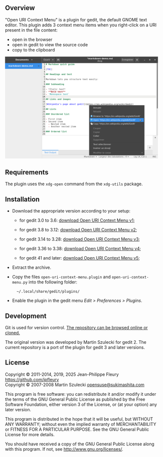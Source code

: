 ## Overview

"Open URI Context Menu" is a plugin for gedit, the default GNOME text editor. This plugin adds 3 context menu items when you right-click on a URI present in the file content:

- open in the browser
- open in gedit to view the source code
- copy to the clipboard

![Context menu in gedit with URI options](https://raw.githubusercontent.com/jpfleury/open-uri-context-menu/master/assets/example-context-menu.png)

## Requirements

The plugin uses the `xdg-open` command from the `xdg-utils` package.

## Installation

- Download the appropriate version according to your setup:

	- for gedit 3.0 to 3.6: [download Open URI Context Menu v1](https://github.com/jpfleury/open-uri-context-menu/archive/v1.zip);
	
	- for gedit 3.8 to 3.12: [download Open URI Context Menu v2](https://github.com/jpfleury/open-uri-context-menu/archive/v2.zip);
	
	- for gedit 3.14 to 3.28: [download Open URI Context Menu v3](https://github.com/jpfleury/open-uri-context-menu/archive/v3.zip);
	
	- for gedit 3.36 to 3.38: [download Open URI Context Menu v4](https://github.com/jpfleury/open-uri-context-menu/archive/v4.zip);
	
	- for gedit 41 and later: [download Open URI Context Menu v5](https://github.com/jpfleury/open-uri-context-menu/archive/master.zip);

- Extract the archive.

- Copy the files `open-uri-context-menu.plugin` and `open-uri-context-menu.py` into the following folder:

		~/.local/share/gedit/plugins/

- Enable the plugin in the gedit menu *Edit > Preferences > Plugins*.

## Development

Git is used for version control. [The repository can be browsed online or cloned.](https://github.com/jpfleury/open-uri-context-menu)

The original version was developed by Martin Szulecki for gedit 2. The current repository is a port of the plugin for gedit 3 and later versions.

## License

Copyright © 2011-2014, 2019, 2025 Jean-Philippe Fleury <https://github.com/jpfleury>  
Copyright © 2007-2008 Martin Szulecki <opensuse@sukimashita.com>

This program is free software: you can redistribute it and/or modify
it under the terms of the GNU General Public License as published by
the Free Software Foundation, either version 3 of the License, or
(at your option) any later version.

This program is distributed in the hope that it will be useful,
but WITHOUT ANY WARRANTY; without even the implied warranty of
MERCHANTABILITY or FITNESS FOR A PARTICULAR PURPOSE.  See the
GNU General Public License for more details.

You should have received a copy of the GNU General Public License
along with this program.  If not, see <http://www.gnu.org/licenses/>.
